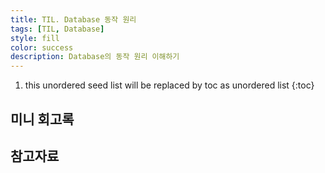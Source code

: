 ```yaml
---
title: TIL. Database 동작 원리
tags: [TIL, Database]
style: fill
color: success
description: Database의 동작 원리 이해하기
---
```


1. this unordered seed list will be replaced by toc as unordered list
{:toc}

## 미니 회고록

## 참고자료